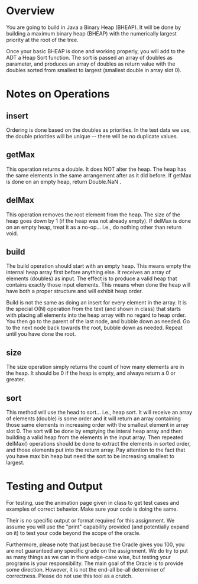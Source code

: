 # Overview
You are going to build in Java a Binary Heap (BHEAP). It will be done by building a maximum binary heap (BHEAP) with the numerically largest priority at the root of the tree.

Once your basic BHEAP is done and working properly, you will add to the ADT a Heap Sort function. The sort is passed an array of doubles as parameter, and produces an array of doubles as return value with the doubles sorted from smallest to largest (smallest double in array slot 0).

# Notes on Operations
## insert
Ordering is done based on the doubles as priorities. In the test data we use, the double priorities will be unique -- there will be no duplicate values.

## getMax
This operation returns a double. It does NOT alter the heap. The heap has the same elements in the same arrangement after as it did before. If getMax is done on an empty heap, return Double.NaN .

## delMax
This operation removes the root element from the heap. The size of the heap goes down by 1 (if the heap was not already empty). If delMax is done on an empty heap, treat it as a no-op... i.e., do nothing other than return void.

## build
The build operation should start with an empty heap. This means empty the internal heap array first before anything else. It receives an array of elements (doubles) as input. The effect is to produce a valid heap that contains exactly those input elements. This means when done the heap will have both a proper structure and will exhibit heap order.

Build is not the same as doing an insert for every element in the array. It is the special O(N) operation from the text (and shown in class) that starts with placing all elements into the heap array with no regard to heap order. You then go to the parent of the last node, and bubble down as needed. Go to the next node back towards the root, bubble down as needed. Repeat until you have done the root.

## size
The size operation simply returns the count of how many elements are in the heap. It should be 0 if the heap is empty, and always return a 0 or greater.

## sort
This method will use the head to sort... i.e., heap sort. It will receive an array of elements (double) is some order and it will return an array containing those same elements in increasing order with the smallest element in array slot 0. The sort will be done by emptying the interal heap array and then building a valid heap from the elements in the input array. Then repeated delMax() operations should be done to extract the elements in sorted order, and those elements put into the return array. Pay attention to the fact that you have max bin heap but need the sort to be increasing smallest to largest.

# Testing and Output
For testing, use the animation page given in class to get test cases and examples of correct behavior. Make sure your code is doing the same.

Their is no specific output or format required for this assignment. We assume you will use the "print" capability provided (and potentially expand on it) to test your code beyond the scope of the oracle.

Furthermore, please note that just because the Oracle gives you 100, you are not guaranteed any specific grade on the assignment. We do try to put as many things as we can in there edge-case wise, but testing your programs is your responsibility. The main goal of the Oracle is to provide some direction. However, it is not the end-all be-all determiner of correctness. Please do not use this tool as a crutch.
